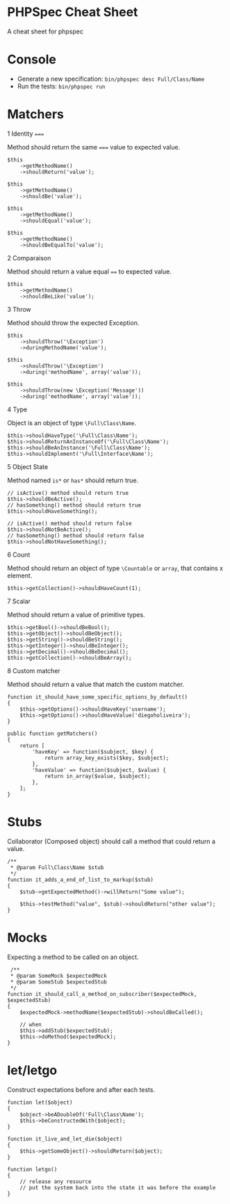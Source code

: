 PHPSpec Cheat Sheet
===================

A cheat sheet for phpspec

# Console

* Generate a new specification: `bin/phpspec desc Full/Class/Name`
* Run the tests: `bin/phpspec run`

# Matchers

1 Identity `===`

Method should return the same `===` value to expected value.

    $this
        ->getMethodName()
        ->shouldReturn('value');

    $this
        ->getMethodName()
        ->shouldBe('value');

    $this
        ->getMethodName()
        ->shouldEqual('value');

    $this
        ->getMethodName()
        ->shouldBeEqualTo('value');

2 Comparaison

Method should return a value equal `==` to expected value.

    $this
        ->getMethodName()
        ->shouldBeLike('value');

3 Throw

Method should throw the expected Exception.

    $this
        ->shouldThrow('\Exception')
        ->duringMethodName('value');

    $this
        ->shouldThrow('\Exception')
        ->during('methodName', array('value'));

    $this
        ->shouldThrow(new \Exception('Message'))
        ->during('methodName', array('value'));

4 Type

Object is an object of type `\Full\Class\Name`.

    $this->shouldHaveType('\Full\Class\Name');
    $this->shouldReturnAnInstanceOf('\Full\Class\Name');
    $this->shouldBeAnInstance('\Full\Class\Name');
    $this->shouldImplement('\Full\Interface\Name');

5 Object State

Method named `is*` or `has*` should return true.

    // isActive() method should return true
    $this->shouldBeActive();
    // hasSomething() method should return true
    $this->shouldHaveSomething();

    // isActive() method should return false
    $this->shouldNotBeActive();
    // hasSomething() method should return false
    $this->shouldNotHaveSomething();

6 Count

Method should return an object of type `\Countable` or `array`, that contains x element.

    $this->getCollection()->shouldHaveCount(1);

7 Scalar

Method should return a value of primitive types.

    $this->getBool()->shouldBeBool();
    $this->getObject()->shouldBeObject();
    $this->getString()->shouldBeString();
    $this->getInteger()->shouldBeInteger();
    $this->getDecimal()->shouldBeDecimal();
    $this->getCollection()->shouldBeArray();

8 Custom matcher

Method should return a value that match the custom matcher.

    function it_should_have_some_specific_options_by_default()
    {
        $this->getOptions()->shouldHaveKey('username');
        $this->getOptions()->shouldHaveValue('diegoholiveira');
    }

    public function getMatchers()
    {
        return [
            'haveKey' => function($subject, $key) {
                return array_key_exists($key, $subject);
            },
            'haveValue' => function($subject, $value) {
                return in_array($value, $subject);
            },
        ];
    }

# Stubs

Collaborator (Composed object) should call a method that could return a value.

    /**
     * @param Full\Class\Name $stub
     */
    function it_adds_a_end_of_list_to_markup($stub)
    {
        $stub->getExpectedMethod()->willReturn("Some value");

        $this->testMethod("value", $stub)->shouldReturn("other value");
    }

# Mocks

Expecting a method to be called on an object.

     /**
     * @param SomeMock $expectedMock
     * @param SomeStub $expectedStub
     */
    function it_should_call_a_method_on_subscriber($expectedMock, $expectedStub)
    {
        $expectedMock->methodName($expectedStub)->shouldBeCalled();

        // when
        $this->addStub($expectedStub);
        $this->doMethod($expectedMock);
    }

# let/letgo

Construct expectations before and after each tests.

    function let($object)
    {
        $object->beADoubleOf('Full\Class\Name');
        $this->beConstructedWith($object);
    }

    function it_live_and_let_die($object)
    {
        $this->getSomeObject()->shouldReturn($object);
    }

    function letgo()
    {
        // release any resource
        // put the system back into the state it was before the example
    }
